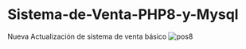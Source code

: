 # Sistema-de-Venta-PHP8-y-Mysql
Nueva Actualización de sistema de venta básico
![pos8](https://user-images.githubusercontent.com/88554898/193905385-67124ee6-2b73-4377-939b-e68fe75b26b9.png)
